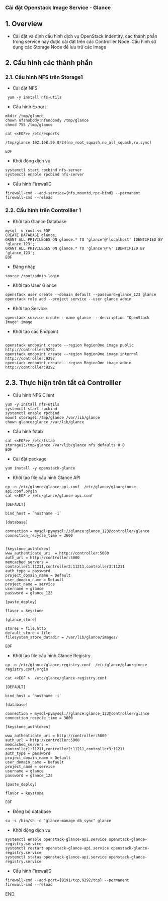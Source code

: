 
### Cài đặt Openstack Image Service - Glance

## 1. Overview

- Cài đặt và định cấu hình dịch vụ  OpenStack Indentity, các thành phần trong service này được cài đặt trên các Controlller Node  .Cấu hình sử dụng các Storage Node để lưu trữ các Image



## 2. Cấu hình các thành phần


### 2.1. Cấu hình NFS trên Storage1

- Cài đặt NFS
```
 yum -y install nfs-utils
```

- Cấu hình Export
```
mkdir /tmp/glance
chown nfsnobody:nfsnobody /tmp/glance
chmod 755 /tmp/glance

cat <<EOF>> /etc/exports

/tmp/glance 192.168.50.0/24(no_root_squash,no_all_squash,rw,sync)

EOF
```

- Khởi động dịch vụ
```
systemctl start rpcbind nfs-server 
systemctl enable rpcbind nfs-server 
```

- Cấu hình FirewallD
```
firewall-cmd --add-service={nfs,mountd,rpc-bind} --permanent 
firewall-cmd --reload 
```

### 2.2. Cấu hình trên Controlller 1


- Khởi tạo Glance Database
```
mysql -u root << EOF
CREATE DATABASE glance; 
GRANT ALL PRIVILEGES ON glance.* TO 'glance'@'localhost' IDENTIFIED BY 'glance_123';
GRANT ALL PRIVILEGES ON glance.* TO 'glance'@'%' IDENTIFIED BY 'glance_123';
EOF
```

- Đăng nhập

```
source /root/admin-login
```

- Khởi tạo User Glance
```
openstack user create --domain default --password=glance_123 glance
openstack role add --project service --user glance admin
```

- Khởi tạo Service
```
openstack service create --name glance  --description "OpenStack Image" image
```

- Khởi tạo các Endpoint
```

openstack endpoint create --region RegionOne image public http://controller:9292
openstack endpoint create --region RegionOne image internal http://controller:9292
openstack endpoint create --region RegionOne image admin http://controller:9292
```


## 2.3. Thực hiện trên tất cả Controlller


- Cấu hình NFS Client
```
yum -y install nfs-utils
systemctl start rpcbind 
systemctl enable rpcbind 
mount storage1:/tmp/glance /var/lib/glance
chown glance:glance /var/lib/glance
```

- Cấu hình fstab
```
cat <<EOF>> /etc/fstab
storage1:/tmp/glance /var/lib/glance nfs defaults 0 0
EOF
```

- Cài đặt package 
```
yum install -y openstack-glance

```

- Khởi tạo file cấu hình Glance API
```
cp -n /etc/glance/glance-api.conf  /etc/glance/glaorginnce-api.conf.orgin
cat <<EOF > /etc/glance/glance-api.conf 

[DEFAULT]

bind_host = `hostname -i`

[database]

connection = mysql+pymysql://glance:glance_123@controller/glance
connection_recycle_time = 3600


[keystone_authtoken]
www_authenticate_uri  = http://controller:5000
auth_url = http://controller:5000
memcached_servers = controller1:11211,controller2:11211,controller3:11211
auth_type = password
project_domain_name = Default
user_domain_name = Default
project_name = service
username = glance
password = glance_123

[paste_deploy]

flavor = keystone

[glance_store]

stores = file,http
default_store = file
filesystem_store_datadir = /var/lib/glance/images/

EOF

```

- Khởi tạo file cấu hình Glance Registry 
```
cp -n /etc/glance/glance-registry.conf  /etc/glance/glaorginnce-registry.conf.orgin

cat <<EOF >  /etc/glance/glance-registry.conf

[DEFAULT]

bind_host = `hostname -i`

[database]

connection = mysql+pymysql://glance:glance_123@controller/glance
connection_recycle_time = 3600

[keystone_authtoken]

www_authenticate_uri = http://controller:5000
auth_url = http://controller:5000
memcached_servers = controller1:11211,controller2:11211,controller3:11211
auth_type = password
project_domain_name = Default
user_domain_name = Default
project_name = service
username = glance
password = glance_123

[paste_deploy]

flavor = keystone

EOF
```


- Đồng bộ database
```
su -s /bin/sh -c "glance-manage db_sync" glance
```


- Khởi động dịch vụ 
```
systemctl enable openstack-glance-api.service openstack-glance-registry.service
systemctl restart openstack-glance-api.service openstack-glance-registry.service
systemctl status openstack-glance-api.service openstack-glance-registry.service

```

- Cấu hình FirewallD
```
firewall-cmd --add-port={9191/tcp,9292/tcp} --permanent 
firewall-cmd --reload 
```





END.